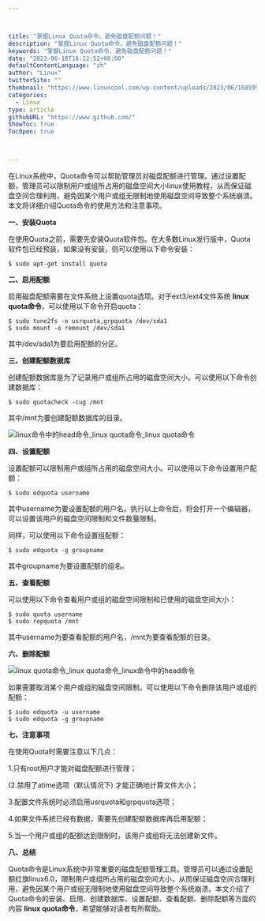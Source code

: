 ```yaml
---



title: "掌握Linux Quota命令，避免磁盘配额问题！"
description: "掌握Linux Quota命令，避免磁盘配额问题！"
keywords: "掌握Linux Quota命令，避免磁盘配额问题！"
date: "2023-06-18T16:22:52+08:00"
defaultContentLanguage: "zh"
author: "Linux"
twitterSite: ""
thumbnail: "https://www.linuxcool.com/wp-content/uploads/2023/06/1685995639510_0.jpg"
categories:
  - Linux
type: article
githubURL: "https://www.github.com/"
ShowToc: true
TocOpen: true



---
```


在Linux系统中，Quota命令可以帮助管理员对磁盘配额进行管理。通过设置配额，管理员可以限制用户或组所占用的磁盘空间大小linux使用教程，从而保证磁盘空间合理利用，避免因某个用户或组无限制地使用磁盘空间导致整个系统崩溃。本文将详细介绍Quota命令的使用方法和注意事项。

**一、安装Quota**

在使用Quota之前，需要先安装Quota软件包。在大多数Linux发行版中，Quota软件包已经预装，如果没有安装，则可以使用以下命令安装：

```
$ sudo apt-get install quota
```

**二、启用配额**

启用磁盘配额需要在文件系统上设置quota选项。对于ext3/ext4文件系统 **linux quota命令**，可以使用以下命令开启quota：

```
$ sudo tune2fs -o usrquota,grpquota /dev/sda1
$ sudo mount -o remount /dev/sda1
```

其中/dev/sda1为要启用配额的分区。

**三、创建配额数据库**

创建配额数据库是为了记录用户或组所占用的磁盘空间大小。可以使用以下命令创建数据库：

```
$ sudo quotacheck -cug /mnt
```

其中/mnt为要创建配额数据库的目录。

![linux命令中的head命令_linux quota命令_linux quota命令](https://www.linuxcool.com/wp-content/uploads/2023/06/1685995639510_0.jpg)

**四、设置配额**

设置配额可以限制用户或组所占用的磁盘空间大小。可以使用以下命令设置用户配额：

```
$ sudo edquota username
```

其中username为要设置配额的用户名。执行以上命令后，将会打开一个编辑器，可以设置该用户的磁盘空间限制和文件数量限制。

同样，可以使用以下命令设置组配额：

```
$ sudo edquota -g groupname
```

其中groupname为要设置配额的组名。

**五、查看配额**

可以使用以下命令查看用户或组的磁盘空间限制和已使用的磁盘空间大小：

```
$ sudo quota username
$ sudo repquota /mnt
```

其中username为要查看配额的用户名，/mnt为要查看配额的目录。

**六、删除配额**

![linux quota命令_linux quota命令_linux命令中的head命令](https://www.linuxcool.com/wp-content/uploads/2023/06/1685995639510_1.jpg)

如果需要取消某个用户或组的磁盘空间限制，可以使用以下命令删除该用户或组的配额：

```
$ sudo edquota -u username
$ sudo edquota -g groupname
```

**七、注意事项**

在使用Quota时需要注意以下几点：

1.只有root用户才能对磁盘配额进行管理；

(2.禁用了atime选项（默认情况下) 才能正确地计算文件大小；

3.配置文件系统时必须启用usrquota和grpquota选项；

4.如果文件系统已经有数据，需要先创建配额数据库再启用配额；

5.当一个用户或组的配额达到限制时，该用户或组将无法创建新文件。

**八、总结**

Quota命令是Linux系统中非常重要的磁盘配额管理工具。管理员可以通过设置配额红旗linux6.0，限制用户或组所占用的磁盘空间大小，从而保证磁盘空间合理利用，避免因某个用户或组无限制地使用磁盘空间导致整个系统崩溃。本文介绍了Quota命令的安装、启用、创建数据库、设置配额、查看配额、删除配额等方面的内容 **linux quota命令**，希望能够对读者有所帮助。